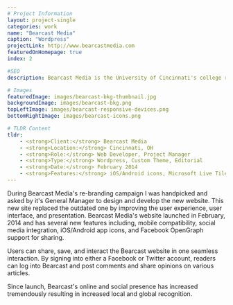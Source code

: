 ```yaml
---
# Project Information
layout: project-single
categories: work
name: "Bearcast Media"
caption: "Wordpress"
projectLink: http://www.bearcastmedia.com
featuredOnHomepage: true
index: 2

#SEO
description: Bearcast Media is the University of Cincinnati's college radio station. Bearcast was developed by Cincinnati web developer, Dave Berning.

# Images
featuredImage: images/bearcast-bkg-thumbnail.jpg
backgroundImage: images/bearcast-bkg.png
topLeftImage: images/bearcast-responsive-devices.png
bottomRightImage: images/bearcast-icons.png

# TLDR Content
tldr:
    - <strong>Client:</strong> Bearcast Media
    - <strong>Location:</strong> Cincinnati, OH
    - <strong>Role:</strong> Web Developer, Project Manager
    - <strong>Type:</strong> Wordpress, Custom Theme, Editorial
    - <strong>Date:</strong> February 2014
    - <strong>Features:</strong> iOS/Android icons, Microsoft Live Tile Integration, Radio Streaming, Live Sports Broadcasts, Dynamic Content, Responsive Design, Author Pages, and more
---
```


During Bearcast Media's re-branding campaign I was handpicked and asked by it's General Manager to design and develop the new website. This new site replaced the outdated one by improving the user experience, user interface, and presentation. Bearcast Media's website launched in February, 2014 and has several new features including, mobile compatibility, social media integration, iOS/Android app icons, and Facebook OpenGraph support for sharing.

Users can share, save, and interact the Bearcast website in one seamless interaction. By signing into either a Facebook or Twitter account, readers can log into Bearcast and post comments and share opinions on various articles.

Since launch, Bearcast's online and social presence has increased tremendously resulting in increased local and global recognition.

